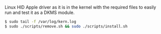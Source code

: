 Linux HID Apple driver as it is in the kernel with the required files to easily run and test it as a DKMS module.

```bash
$ sudo tail -f /var/log/kern.log
$ sudo ./scripts/remove.sh && sudo ./scripts/install.sh
```
